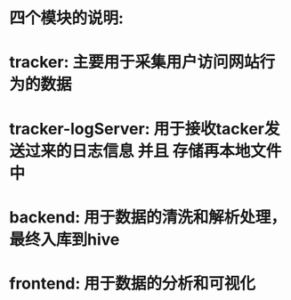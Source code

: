 # 四个模块的说明:

# tracker: 主要用于采集用户访问网站行为的数据

# tracker-logServer: 用于接收tacker发送过来的日志信息 并且 存储再本地文件中

# backend: 用于数据的清洗和解析处理，最终入库到hive

# frontend: 用于数据的分析和可视化


